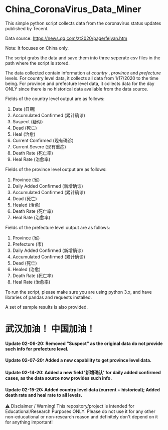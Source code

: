 
# China_CoronaVirus_Data_Miner

This simple python script collects data from the coronavirus status updates published by Tecent. 

Data source: https://news.qq.com/zt2020/page/feiyan.htm 

Note: It focuses on China only.

The script grabs the data and save them into three seperate csv files in the path where the script is stored. 

The data collected contain information at *country* , *province* and *prefecture* levels. For country level data, it collects all data from 1/17/2020 to the time being. For province and prefecture level data, it collects data for the day ONLY since there is no historical data available from the data source.


Fields of the country level output are as follows:
  1. Date (日期)
  2. Accumulated Confirmed (累计确诊)
  3. Suspect (疑似)
  4. Dead (死亡)
  5. Heal (治愈)
  6. Current Confirmed (现有确诊)
  7. Current Severe (现有重症)
  8. Death Rate (死亡率)
  9. Heal Rate (治愈率)


Fields of the province level output are as follows:
  1. Province (省)
  2. Daily Added Confirmed (新增确诊)
  3. Accumulated Confirmed (累计确诊)
  4. Dead (死亡)
  5. Healed (治愈)
  6. Death Rate (死亡率)
  7. Heal Rate (治愈率)

Fields of the prefecture level output are as follows:
  1. Province (省)
  2. Prefecture (市)
  3. Daily Added Confirmed (新增确诊)
  4. Accumulated Confirmed (累计确诊)
  5. Dead (死亡)
  6. Healed (治愈)
  7. Death Rate (死亡率)
  8. Heal Rate (治愈率)
  
To run the script, please make sure you are using python 3.x, and have libraries of pandas and requests installed.

A set of sample results is also provided.

# 武汉加油！ 中国加油！ #

#### Update 02-06-20: Removed "Suspect" as the original data do not provide such info for prefecture level.

#### Update 02-07-20: Added a new capability to get province level data.

#### Update 02-14-20: Added a new field '新增确认' for daily added confirmed cases, as the data source now provides such info.

#### Update 02-15-20: Added country level data (current + historical); Added death rate and heal rate to all levels.

⚠️ Disclaimer / Warning!
This repository/project is intended for Educational/Research Purposes ONLY.
Please do not use it for any other non-educational or non-research reason and definitely don't depend on it for anything important!

 
